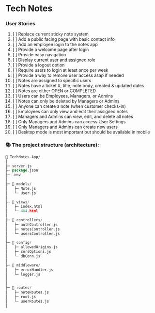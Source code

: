 # Tech Notes




### User Stories

1. [ ] Replace current sticky note system
2. [ ] Add a public facing page with basic contact info 
3. [ ] Add an employee login to the notes app 
4. [ ] Provide a welcome page after login 
5. [ ] Provide easy navigation
6. [ ] Display current user and assigned role 
7. [ ] Provide a logout option 
8. [ ] Require users to login at least once per week
9. [ ] Provide a way to remove user access asap if needed 
10. [ ] Notes are assigned to specific users 
11. [ ] Notes have a ticket #, title, note body, created & updated dates
12. [ ] Notes are either OPEN or COMPLETED 
13. [ ] Users can be Employees, Managers, or Admins 
14. [ ] Notes can only be deleted by Managers or Admins 
15. [ ] Anyone can create a note (when customer checks-in)
16. [ ] Employees can only view and edit their assigned notes  
17. [ ] Managers and Admins can view, edit, and delete all notes 
18. [ ] Only Managers and Admins can access User Settings 
19. [ ] Only Managers and Admins can create new users 
20. [ ] Desktop mode is most important but should be available in mobile 

### 📚 The project structure (architecture):

```go
📁 TechNotes-App/
│
├─ server.js
├─ package.json
├─ .env
│
├─ 📁 models/
│   ├─ Note.js
│   └─ User.js
│
├─ 📁 views/
│   ├─ index.html
│   └─ 404.html
│
├─ 📁 controllers/
│   ├─ authController.js
│   ├─ notesController.js
│   └─ usersController.js
│
├─ 📁 config/
│   ├─ allowedOrigins.js
│   ├─ corsOptions.js
│   └─ dbConn.js
│
├─ 📁 middleware/
│   ├─ errorHandler.js
│   └─ logger.js
│
│
├─ 📁 routes/
│   ├─ noteRoutes.js
│   ├─ root.js
│   └─ userRoutes.js
│

```



